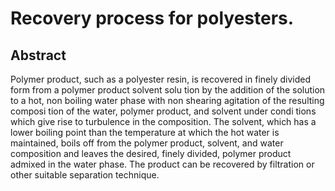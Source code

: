 # Recovery process for polyesters.

## Abstract
Polymer product, such as a polyester resin, is recovered in finely divided form from a polymer product solvent solu tion by the addition of the solution to a hot, non boiling water phase with non shearing agitation of the resulting composi tion of the water, polymer product, and solvent under condi tions which give rise to turbulence in the composition. The solvent, which has a lower boiling point than the temperature at which the hot water is maintained, boils off from the polymer product, solvent, and water composition and leaves the desired, finely divided, polymer product admixed in the water phase. The product can be recovered by filtration or other suitable separation technique.